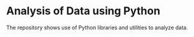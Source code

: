 # Analysis of Data using Python
The repository shows use of Python libraries and utilities to analyze data.
